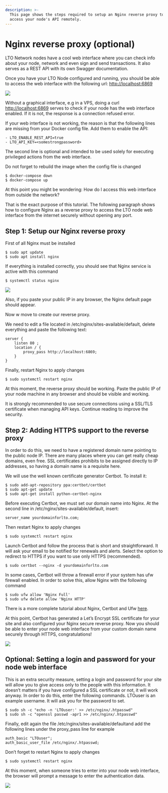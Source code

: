 ```yaml
---
description: >-
  This page shows the steps required to setup an Nginx reverse proxy to securely
  access your node's API remotely.
---
```


# Nginx reverse proxy \(optional\)

LTO Network nodes have a cool web interface where you can check info about your node, network and even sign and send transactions. It also serves as a REST API with its own Swagger documentation.

Once you have your LTO Node configured and running, you should be able to access the web interface with the following url: [http://localhost:6869](http://localhost:6869/)

![](https://www.dumbitcoin.com/wp-content/uploads/2019/01/main-1024x612.png)

Without a graphical interface, e.g in a VPS, doing a curl [http://localhost:6869](http://localhost:6869) serves to check if your node has the web interface enabled. If it is not, the response is a connection refused error.

If your web interface is not working, the reason is that the following lines are missing from your Docker config file. Add them to enable the API:

```text
- LTO_ENABLE_REST_API=true
- LTO_API_KEY=<somestrongpassword>
```

The second line is optional and intended to be used solely for executing privileged actions from the web interface.

Do not forget to rebuild the image when the config file is changed

```text
$ docker-compose down 
$ docker-compose up
```

At this point you might be wondering: How do I access this web interface from outside the network?

That is the exact purpose of this tutorial. The following paragraph shows how to configure Nginx as a reverse proxy to access the LTO node web interface from the internet securely without opening any port.

## Step 1: Setup our Nginx reverse proxy

First of all Nginx must be installed

```text
$ sudo apt update
$ sudo apt install nginx
```

If everything is installed correctly, you should see that Nginx service is active with this command

```text
$ systemctl status nginx
```

![](https://www.dumbitcoin.com/wp-content/uploads/2019/01/Sin-t%C3%ADtulo.jpg)

Also, if you paste your public IP in any browser, the Nginx default page should appear.

Now w move to create our reverse proxy.

We need to edit a file located in /etc/nginx/sites-available/default, delete everything and paste the following text:

```text
server {
    listen 80 ;
    location / {
        proxy_pass http://localhost:6869;
    }
}
```

Finally, restart Nginx to apply changes

```text
$ sudo systemctl restart nginx
```

At this moment, the reverse proxy should be working. Paste the public IP of your node machine in any browser and should be visible and working.

It is strongly recommended to use secure connections using a SSL/TLS certificate when managing API keys. Continue reading to improve the security.

## **Step 2: Adding HTTPS support to the reverse proxy**

In order to do this, we need to have a registered domain name pointing to the public node IP. There are many places where you can get really cheap domains, even free. SSL certificates prohibits to be assigned directly to IP addresses, so having a domain name is a requisite here.

We will use the well known certificate generator Certbot. To install it:

```text
$ sudo add-apt-repository ppa:certbot/certbot
$ sudo apt-get update
$ sudo apt-get install python-certbot-nginx
```

Before executing Certbot, we must set our domain name into Nginx. At the second line in /etc/nginx/sites-available/default, insert:

```text
server_name yourdomainforlto.com;
```

Then restart Nginx to apply changes

```text
$ sudo systemctl restart nginx
```

Launch Certbot and follow the process that is short and straightforward. It will ask your email to be notified for renewals and alerts. Select the option to redirect to HTTPS if you want to use only HTTPS \(recommended\).

```text
$ sudo certbot --nginx -d yourdomainforlto.com
```

In some cases, Certbot will throw a firewall error if your system has ufw firewall enabled. In order to solve this, allow Nginx with the following command

```text
$ sudo ufw allow 'Nginx Full'
$ sudo ufw delete allow 'Nginx HTTP'
```

There is a more complete tutorial about Nginx, Certbot and Ufw [here](https://www.digitalocean.com/community/tutorials/how-to-secure-nginx-with-let-s-encrypt-on-ubuntu-16-04).

At this point, Certbot has generated a Let’s Encrypt SSL certificate for your site and also configured your Nginx secure reverse proxy. Now you should be able to enter your node web interface from your custom domain name securely through HTTPS, congratulations!

![](https://www.dumbitcoin.com/wp-content/uploads/2019/01/certf.jpg)

## **Optional: Setting a login and password for your node web interface**

This is an extra security measure, setting a login and password for your site will allow you to give access only to the people with this information. It doesn’t matters if you have configured a SSL certificate or not, it will work anyway. In order to do this, enter the following commands. LTOuser is an example username. It will ask you for the password to set.

```text
$ sudo sh -c "echo -n 'LTOuser:' >> /etc/nginx/.htpasswd"
$ sudo sh -c "openssl passwd -apr1 >> /etc/nginx/.htpasswd"
```

Finally, edit again the file /etc/nginx/sites-available/defaultand add the following lines under the proxy\_pass line for example

```text
auth_basic "LTOuser";
auth_basic_user_file /etc/nginx/.htpasswd;
```

Don’t forget to restart Nginx to apply changes

```text
$ sudo systemctl restart nginx
```

At this moment, when someone tries to enter into your node web interface, the browser will prompt a message to enter the authentication data.

![](https://www.dumbitcoin.com/wp-content/uploads/2019/01/Sin-t%C3%ADtulolto.jpg)

